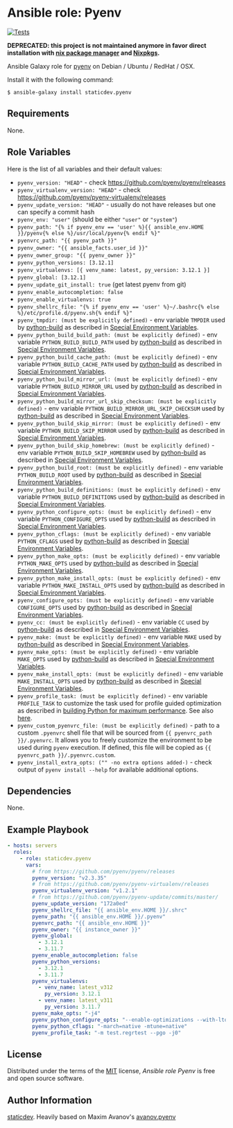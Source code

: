 # Ansible role: Pyenv

[![Tests](https://github.com/staticdev/ansible-galaxy-pyenv/workflows/Tests/badge.svg)][tests]

[tests]: https://github.com/staticdev/ansible-galaxy-pyenv/actions?workflow=Tests

**DEPRECATED: this project is not maintained anymore in favor direct installation with [nix package manager](https://nixos.wiki/wiki/Nix_package_manager) and [Nixpkgs](https://github.com/NixOS/nixpkgs).**

Ansible Galaxy role for [pyenv] on Debian / Ubuntu / RedHat / OSX.

Install it with the following command:

```console
$ ansible-galaxy install staticdev.pyenv
```

## Requirements

None.

## Role Variables

Here is the list of all variables and their default values:

- `pyenv_version: "HEAD"` - check https://github.com/pyenv/pyenv/releases
- `pyenv_virtualenv_version: "HEAD"` - check https://github.com/pyenv/pyenv-virtualenv/releases
- `pyenv_update_version: "HEAD"` - usually do not have releases but one can specify a commit hash
- `pyenv_env: "user"` (should be either `"user"` or `"system"`)
- `pyenv_path: "{% if pyenv_env == 'user' %}{{ ansible_env.HOME }}/pyenv{% else %}/usr/local/pyenv{% endif %}"`
- `pyenvrc_path: "{{ pyenv_path }}"`
- `pyenv_owner: "{{ ansible_facts.user_id }}"`
- `pyenv_owner_group: "{{ pyenv_owner }}"`
- `pyenv_python_versions: [3.12.1]`
- `pyenv_virtualenvs: [{ venv_name: latest, py_version: 3.12.1 }]`
- `pyenv_global: [3.12.1]`
- `pyenv_update_git_install: true` (get latest pyenv from git)
- `pyenv_enable_autocompletion: false`
- `pyenv_enable_virtualenvs: true`
- `pyenv_shellrc_file: "{% if pyenv_env == 'user' %}~/.bashrc{% else %}/etc/profile.d/pyenv.sh{% endif %}"`
- `pyenv_tmpdir: (must be explicitly defined)` - env variable `TMPDIR` used by [python-build][python-build] as described in [Special Environment Variables][special-env-vars].
- `pyenv_python_build_build_path: (must be explicitly defined)` - env variable `PYTHON_BUILD_BUILD_PATH` used by [python-build][python-build] as described in [Special Environment Variables][special-env-vars].
- `pyenv_python_build_cache_path: (must be explicitly defined)` - env variable `PYTHON_BUILD_CACHE_PATH` used by [python-build][python-build] as described in [Special Environment Variables][special-env-vars].
- `pyenv_python_build_mirror_url: (must be explicitly defined)` - env variable `PYTHON_BUILD_MIRROR_URL` used by [python-build][python-build] as described in [Special Environment Variables][special-env-vars].
- `pyenv_python_build_mirror_url_skip_checksum: (must be explicitly defined)` - env variable `PYTHON_BUILD_MIRROR_URL_SKIP_CHECKSUM` used by [python-build][python-build] as described in [Special Environment Variables][special-env-vars].
- `pyenv_python_build_skip_mirror: (must be explicitly defined)` - env variable `PYTHON_BUILD_SKIP_MIRROR` used by [python-build][python-build] as described in [Special Environment Variables][special-env-vars].
- `pyenv_python_build_skip_homebrew: (must be explicitly defined)` - env variable `PYTHON_BUILD_SKIP_HOMEBREW` used by [python-build][python-build] as described in [Special Environment Variables][special-env-vars].
- `pyenv_python_build_root: (must be explicitly defined)` - env variable `PYTHON_BUILD_ROOT` used by [python-build][python-build] as described in [Special Environment Variables][special-env-vars].
- `pyenv_python_build_definitions: (must be explicitly defined)` - env variable `PYTHON_BUILD_DEFINITIONS` used by [python-build][python-build] as described in [Special Environment Variables][special-env-vars].
- `pyenv_python_configure_opts: (must be explicitly defined)` - env variable `PYTHON_CONFIGURE_OPTS` used by [python-build][python-build] as described in [Special Environment Variables][special-env-vars].
- `pyenv_python_cflags: (must be explicitly defined)` - env variable `PYTHON_CFLAGS` used by [python-build][python-build] as described in [Special Environment Variables][special-env-vars].
- `pyenv_python_make_opts: (must be explicitly defined)` - env variable `PYTHON_MAKE_OPTS` used by [python-build][python-build] as described in [Special Environment Variables][special-env-vars].
- `pyenv_python_make_install_opts: (must be explicitly defined)` - env variable `PYTHON_MAKE_INSTALL_OPTS` used by [python-build][python-build] as described in [Special Environment Variables][special-env-vars].
- `pyenv_configure_opts: (must be explicitly defined)` - env variable `CONFIGURE_OPTS` used by [python-build][python-build] as described in [Special Environment Variables][special-env-vars].
- `pyenv_cc: (must be explicitly defined)` - env variable `CC` used by [python-build][python-build] as described in [Special Environment Variables][special-env-vars].
- `pyenv_make: (must be explicitly defined)` - env variable `MAKE` used by [python-build][python-build] as described in [Special Environment Variables][special-env-vars].
- `pyenv_make_opts: (must be explicitly defined)` - env variable `MAKE_OPTS` used by [python-build][python-build] as described in [Special Environment Variables][special-env-vars].
- `pyenv_make_install_opts: (must be explicitly defined)` - env variable `MAKE_INSTALL_OPTS` used by [python-build][python-build] as described in [Special Environment Variables][special-env-vars].
- `pyenv_profile_task: (must be explicitly defined)` - env variable `PROFILE_TASK` to customize the task used for profile guided optimization as described in [building Python for maximum performance][max-performance]. See also [here](https://docs.python.org/3/using/configure.html#cmdoption-enable-optimizations).
- `pyenv_custom_pyenvrc_file: (must be explicitly defined)` - path to a custom `.pyenvrc` shell file that will be sourced from `{{ pyenvrc_path }}/.pyenvrc`. It allows you to freely customize the environment to be used during `pyenv` execution. If defined, this file will be copied as `{{ pyenvrc_path }}/.pyenvrc.custom`.
- `pyenv_install_extra_opts: ("" -no extra options added-)` - check output of `pyenv install --help` for available additional options.

## Dependencies

None.

## Example Playbook

```yaml
- hosts: servers
  roles:
    - role: staticdev.pyenv
      vars:
        # from https://github.com/pyenv/pyenv/releases
        pyenv_version: "v2.3.35"
        # from https://github.com/pyenv/pyenv-virtualenv/releases
        pyenv_virtualenv_version: "v1.2.1"
        # from https://github.com/pyenv/pyenv-update/commits/master/
        pyenv_update_version: "172a0ed"
        pyenv_shellrc_file: "{{ ansible_env.HOME }}/.shrc"
        pyenv_path: "{{ ansible_env.HOME }}/.pyenv"
        pyenvrc_path: "{{ ansible_env.HOME }}"
        pyenv_owner: "{{ instance_owner }}"
        pyenv_global:
          - 3.12.1
          - 3.11.7
        pyenv_enable_autocompletion: false
        pyenv_python_versions:
          - 3.12.1
          - 3.11.7
        pyenv_virtualenvs:
          - venv_name: latest_v312
            py_version: 3.12.1
          - venv_name: latest_v311
            py_version: 3.11.7
        pyenv_make_opts: "-j4"
        pyenv_python_configure_opts: "--enable-optimizations --with-lto --with-ensurepip=upgrade"
        pyenv_python_cflags: "-march=native -mtune=native"
        pyenv_profile_task: "-m test.regrtest --pgo -j0"
```

## License

Distributed under the terms of the [MIT] license,
_Ansible role Pyenv_ is free and open source software.

## Author Information

[staticdev]. Heavily based on Maxim Avanov's [avanov.pyenv]

[avanov.pyenv]: https://galaxy.ansible.com/avanov/pyenv
[mit]: https://opensource.org/licenses/MIT
[pyenv]: https://github.com/yyuu/pyenv
[staticdev]: https://github.com/staticdev
[python-build]: https://github.com/pyenv/pyenv/tree/master/plugins/python-build "python-build plugin"
[special-env-vars]: https://github.com/pyenv/pyenv/blob/master/plugins/python-build/README.md#special-environment-variables "Special environment variables"
[max-performance]: https://github.com/pyenv/pyenv/blob/master/plugins/python-build/README.md#building-for-maximum-performance "Building for maximum performance"
